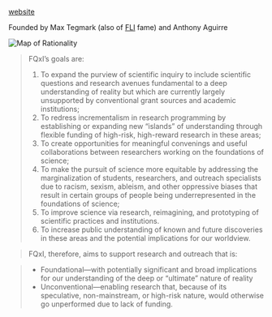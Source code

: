 

[website](https://fqxi.org/)

Founded by Max Tegmark (also of [FLI](/content/wiki/Cartography/Emeritia/FLI) fame) and Anthony Aguirre

![Map of Rationality](/wiki/Cartography/map_full.jpg)

> FQxI’s goals are:
>1. To expand the purview of scientific inquiry to include scientific questions and research avenues fundamental to a deep understanding of reality but which are currently largely unsupported by conventional grant sources and academic institutions;
>2. To redress incrementalism in research programming by establishing or expanding new “islands” of understanding through flexible funding of high-risk, high-reward research in these areas;
>3. To create opportunities for meaningful convenings and useful collaborations between researchers working on the foundations of science;
>4. To make the pursuit of science more equitable by addressing the marginalization of students, researchers, and outreach specialists due to racism, sexism, ableism, and other oppressive biases that result in certain groups of people being underrepresented in the foundations of science;
>5. To improve science via research, reimagining, and prototyping of scientific practices and institutions.
>6. To increase public understanding of known and future discoveries in these areas and the potential implications for our worldview.

>FQxI, therefore, aims to support research and outreach that is:

>- Foundational—with potentially significant and broad implications for our understanding of the deep or “ultimate” nature of reality
>- Unconventional—enabling research that, because of its speculative, non-mainstream, or high-risk nature, would otherwise go unperformed due to lack of funding.